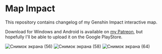 # Map Impact
This repository contains changelog of my Genshin Impact interactive map.

Download for Windows and Android is available on [my Patreon](https://patreon.com/evast), but hopefully I'll be able to upload it on the Google PlayStore.

![Снимок экрана (56)](https://github.com/EVAST9919/map-impact-version-tracker/assets/22874522/d75f7947-2fa0-47f3-a976-8fe98f9bd3de)
![Снимок экрана (58)](https://github.com/EVAST9919/map-impact-version-tracker/assets/22874522/e158fc1e-b494-4dbd-aed4-5e5f07fa0098)
![Снимок экрана (64)](https://github.com/EVAST9919/map-impact-version-tracker/assets/22874522/fbd852eb-84da-460f-b3b3-4e8d53cb151e)
